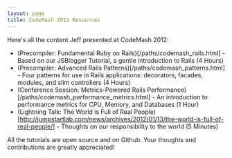 ```yaml
---
layout: page
title: CodeMash 2012 Resources
---
```


Here's all the content Jeff presented at CodeMash 2012:

* (Precompiler: Fundamental Ruby on Rails)[/paths/codemash_rails.html] - Based on our JSBlogger Tutorial, a gentle introduction to Rails (4 Hours)
* (Precompiler: Advanced Rails Patterns)[/paths/codemash_patterns.html] - Four patterns for use in Rails applications: decorators, facades, modules, and slim controllers (4 Hours)
* (Conference Session: Metrics-Powered Rails Performance)[/paths/codemash_performance_metrics.html] - An introduction to performance metrics for CPU, Memory, and Databases (1 Hour)
* (Lightning Talk: The World is Full of Real People)[http://jumpstartlab.com/news/archives/2012/01/13/the-world-is-full-of-real-people/] - Thoughts on our responsibility to the world (5 Minutes)

All the tutorials are open source and on Github. Your thoughts and contributions are greatly appreciated!